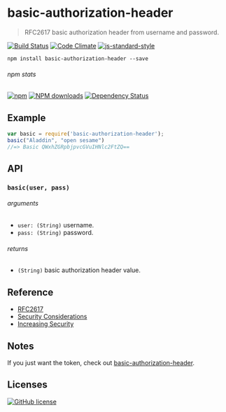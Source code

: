 # basic-authorization-header
> RFC2617 basic authorization header from username and password.

[![Build Status](http://img.shields.io/travis/wilmoore/basic-authorization-header.js.svg)](https://travis-ci.org/wilmoore/basic-authorization-header.js) [![Code Climate](https://codeclimate.com/github/wilmoore/basic-authorization-header.js/badges/gpa.svg)](https://codeclimate.com/github/wilmoore/basic-authorization-header.js) [![js-standard-style](https://img.shields.io/badge/code%20style-standard-brightgreen.svg?style=flat)](https://github.com/feross/standard)

```shell
npm install basic-authorization-header --save
```

###### npm stats

[![npm](https://img.shields.io/npm/v/basic-authorization-header.svg)](https://www.npmjs.org/package/basic-authorization-header) [![NPM downloads](http://img.shields.io/npm/dm/basic-authorization-header.svg)](https://www.npmjs.org/package/basic-authorization-header) [![Dependency Status](https://gemnasium.com/wilmoore/basic-authorization-header.js.svg)](https://gemnasium.com/wilmoore/basic-authorization-header.js)

## Example

```js
var basic = require('basic-authorization-header');
basic("Aladdin", "open sesame")
//=> Basic QWxhZGRpbjpvcGVuIHNlc2FtZQ==
```

## API

### `basic(user, pass)`

###### arguments

 * `user: (String)` username.
 * `pass: (String)` password.

###### returns

 * `(String)` basic authorization header value.

## Reference

- [RFC2617](https://tools.ietf.org/html/rfc2617#section-2)
- [Security Considerations](https://tools.ietf.org/html/rfc2617#section-4)
- [Increasing Security](http://security.stackexchange.com/a/27881/72283)

## Notes

If you just want the token, check out [basic-authorization-header](https://www.npmjs.com/package/basic-authorization-header).

## Licenses

[![GitHub license](https://img.shields.io/github/license/wilmoore/basic-authorization-header.js.svg)]()
